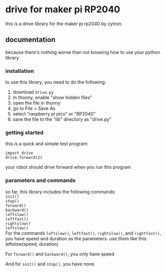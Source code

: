 # drive for maker pi RP2040
this is a drive library for the maker pi rp2040 by cytron.

## documentation
because there's nothing worse than not knowing how to use your python library

### installation
to use this library, you need to do the following:

1. download `drive.py`
1. In thonny, enable "show hidden files"
1. open the file in thonny
2. go to File > Save As
3. select "raspberry pi pico" or "RP2040"
4. save the file to the "lib" directory as "drive.py"

### getting started
this is a quick and simple test program:
```
import drive
drive.forward(2)
```
your robot should drive forward when you run this program

### parameters and commands
so far, this library includes the following commands:  
`init()`  
`stop()`  
`forward()`  
`backward()`  
`leftslow()`  
`leftfast()`  
`rightslow()`  
`leftslow()`  
For the commands `leftslow()`, `leftfast()`, `rightslow()`, and `rightfast()`, you have  speed and duration as the parameters. use them like this: leftslow(speed, duration)

For `forward()` and `backward()`, you only have speed

And for `init()` and `stop()`, you have none.
